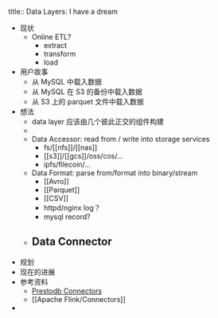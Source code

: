 title:: Data Layers: I have a dream

- 现状
	- Online ETL?
		- extract
		- transform
		- load
- 用户故事
	- 从 MySQL 中载入数据
	- 从 MySQL 在 S3 的备份中载入数据
	- 从 S3 上的 parquet 文件中载入数据
- 想法
	- data layer 应该由几个彼此正交的组件构建
	-
	- Data Accessor: read from / write into storage services
		- fs/[[nfs]]/[[nas]]
		- [[s3]]/[[gcs]]/oss/cos/...
		- ipfs/filecoin/...
	- Data Format: parse from/format into binary/stream
		- [[Avro]]
		- [[Parquet]]
		- [[CSV]]
		- httpd/nginx log？
		- mysql record?
	- Data Connector
		-
- 规划
- 现在的进展
- 参考资料
	- [Prestodb Connectors](https://prestodb.io/docs/current/connector.html)
	- [[Apache Flink/Connectors]]
-